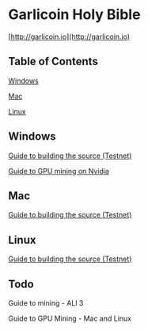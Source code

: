 # Garlicoin Holy Bible

[http://garlicoin.io](http://garlicoin.io)

## Table of Contents
[Windows](#windows)

[Mac](#mac)

[Linux](#linux)

## Windows

[Guide to building the source (Testnet)](Windows/Build_TestNet.md)

[Guide to GPU mining on Nvidia](Windows/GPU_Mining_Nvidia.md)

## Mac

[Guide to building the source (Testnet)](Mac/Build_TestNet.md)

## Linux

[Guide to building the source (Testnet)](Linux/Build_TestNet.md)

## Todo

Guide to mining - ALl 3

Guide to GPU Mining - Mac and Linux

